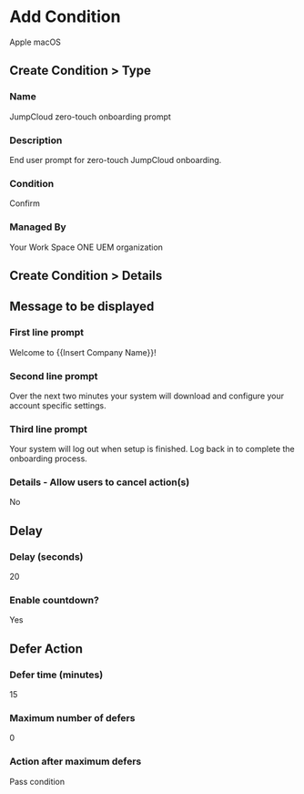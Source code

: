 # Add Condition

Apple macOS

## Create Condition > Type

### Name

JumpCloud zero-touch onboarding prompt

### Description

End user prompt for zero-touch JumpCloud onboarding.

### Condition

Confirm

### Managed By

Your Work Space ONE UEM organization

## Create Condition > Details

## Message to be displayed

### First line prompt

Welcome to {{Insert Company Name}}!

### Second line prompt

Over the next two minutes your system will download and configure your account specific settings.


### Third line prompt

Your system will log out when setup is finished. Log back in to complete the onboarding process.

### Details - Allow users to cancel action(s)

No

## Delay

### Delay (seconds)

20

### Enable countdown?

Yes

## Defer Action

### Defer time (minutes)

15

### Maximum number of defers

0

### Action after maximum defers 

Pass condition
